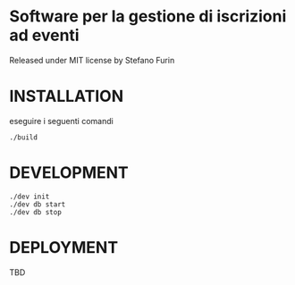 # Software per la gestione di iscrizioni ad eventi

Released under MIT license by Stefano Furin

# INSTALLATION

eseguire i seguenti comandi

    ./build

# DEVELOPMENT

    ./dev init
    ./dev db start
    ./dev db stop

# DEPLOYMENT

TBD
